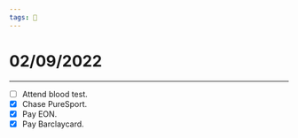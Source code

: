 ```yaml
---
tags: 📆
---
```


# 02/09/2022
---

- [ ] Attend blood test.
- [x] Chase PureSport.
- [x] Pay EON.
- [x] Pay Barclaycard.
